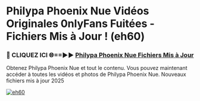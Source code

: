 # Philypa Phoenix Nue Vidéos Originales 0nlyFans Fuitées - Fichiers Mis à Jour ! (eh60)

<h3>🔴 CLIQUEZ ICI 🌐==►► <a href="https://tinyurl.com/2pmr4ezf" rel="nofollow">Philypa Phoenix Nue Fichiers Mis à Jour</a></h3>

Obtenez Philypa Phoenix Nue et tout le contenu. Vous pouvez maintenant accéder à toutes les vidéos et photos de Philypa Phoenix Nue. Nouveaux fichiers mis à jour 2025

[![eh60](https://i.imgur.com/6SNvagu.gif)](https://tinyurl.com/2pmr4ezf)
